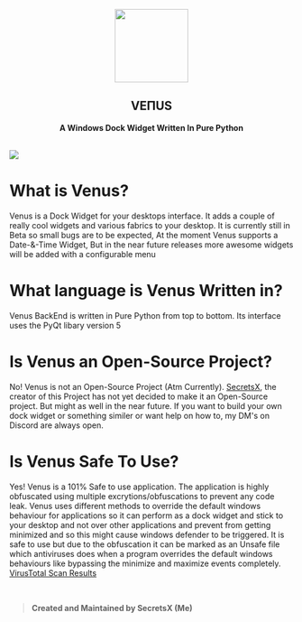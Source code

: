 <p align="center"><img src="https://media.discordapp.net/attachments/741297902336475177/909738047447375872/Pngtreeletter_v_modern_3d_logo_5007412-modified.png" width="130px"></p>
<h2 align="center">VEПUS</h2>
<p align="center"><b>A Windows Dock Widget Written In Pure Python</b></p>
<br>
<kbd><img src="https://cdn.discordapp.com/attachments/905732238237368351/910124269797781504/unknown.png"></kbd>

# What is Venus?
Venus is a Dock Widget for your desktops interface. It adds a couple of really cool widgets and various fabrics to your desktop. It is currently still in Beta so small bugs are to be expected, At the moment Venus supports a Date-&-Time Widget, But in the near future releases more awesome widgets will be added with a configurable menu

# What language is Venus Written in?
Venus BackEnd is written in Pure Python from top to bottom. Its interface uses the PyQt libary version 5

# Is Venus an Open-Source Project?
No! Venus is not an Open-Source Project (Atm Currently). [SecretsX](https://github.com/SecretsX), the creator of this Project has not yet decided to make it an Open-Source project. But might as well in the near future. If you want to build your own dock widget or something similer or want help on how to, my DM's on Discord are always open.

# Is Venus Safe To Use?
Yes! Venus is a 101% Safe to use application. The application is highly obfuscated using multiple excrytions/obfuscations to prevent any code leak. Venus uses different methods to override the default windows behaviour for applications so it can perform as a dock widget and stick to your desktop and not over other applications and prevent from getting minimized and so this might cause windows defender to be triggered. It is safe to use but due to the obfuscation it can be marked as an Unsafe file which antiviruses does when a program overrides the default windows behaviours like bypassing the minimize and maximize events completely. [VirusTotal Scan Results](https://www.virustotal.com/gui/file/f28b14414430aca2eea3d29a830064890a5599ff2b18e5da8c4a59d05084d571/detection)

<br>

> **Created and Maintained by SecretsX (Me)**<br>
